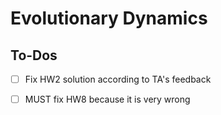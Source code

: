 # Evolutionary Dynamics

## To-Dos

- [ ] Fix HW2 solution according to TA's feedback
- [ ] MUST fix HW8 because it is very wrong

